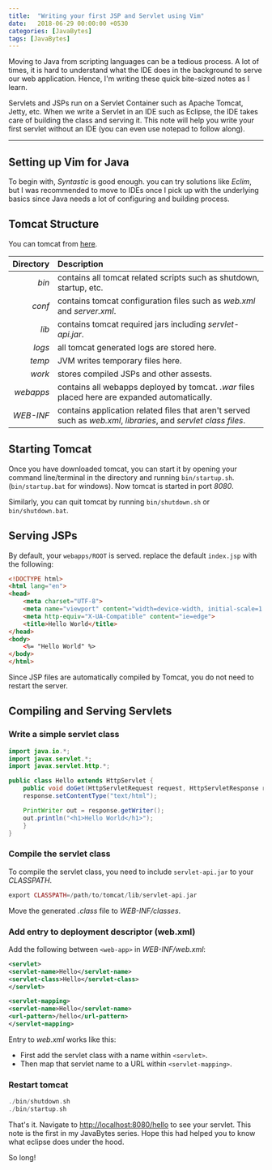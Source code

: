 ```yaml
---
title:  "Writing your first JSP and Servlet using Vim"
date:   2018-06-29 00:00:00 +0530
categories: [JavaBytes]
tags: [JavaBytes]
---
```


Moving to Java from scripting languages can be a tedious process. A lot of times, it is hard to understand what the IDE does in the background to serve our web application. Hence, I'm writing these quick bite-sized notes as I learn.

Servlets and JSPs run on a Servlet Container such as Apache Tomcat, Jetty, etc. When we write a Servlet in an IDE such as Eclipse, the IDE takes care of building the class and serving it. This note will help you write your first servlet without an IDE (you can even use notepad to follow along).

--------------------------------------------------------------------------------
## Setting up Vim for Java
To begin with, _Syntastic_ is good enough. you can try solutions like _Eclim_,
but I was recommended to move to IDEs once I pick up with the underlying basics 
since Java needs a lot of configuring and building process.

## Tomcat Structure
You can tomcat from [here](https://tomcat.apache.org/download-80.cgi). 

| Directory | Description |
|----------:|:------------|
| _bin_ | contains all tomcat related scripts such as shutdown, startup, etc. |
| _conf_ | contains tomcat configuration files such as _web.xml_ and _server.xml_. |
| _lib_ | contains tomcat required jars including _servlet-api.jar_. |
| _logs_ | all tomcat generated logs are stored here. |
| _temp_ | JVM writes temporary files here. |
| _work_ | stores compiled JSPs and other assests. |
| _webapps_ | contains all webapps deployed by tomcat. _.war_ files placed here are expanded automatically. |
| _WEB-INF_ | contains application related files that aren't served such as _web.xml_, _libraries_, and _servlet class files_. |

## Starting Tomcat
Once you have downloaded tomcat, you can start it by opening your command line/terminal 
in the directory and running `bin/startup.sh`. (`bin/startup.bat` for windows). 
Now tomcat is started in port _8080_.

Similarly, you can quit tomcat by running `bin/shutdown.sh` or `bin/shutdown.bat`.

## Serving JSPs
By default, your `webapps/ROOT` is served. replace the default `index.jsp` with the 
following:

```html
<!DOCTYPE html>
<html lang="en">
<head>
    <meta charset="UTF-8">
    <meta name="viewport" content="width=device-width, initial-scale=1.0">
    <meta http-equiv="X-UA-Compatible" content="ie=edge">
    <title>Hello World</title>
</head>
<body>
    <%= "Hello World" %>
</body>
</html>
```

Since JSP files are automatically compiled by Tomcat, you do not need to restart 
the server.

## Compiling and Serving Servlets   
### Write a simple servlet class

```java
import java.io.*;
import javax.servlet.*;
import javax.servlet.http.*;

public class Hello extends HttpServlet {
    public void doGet(HttpServletRequest request, HttpServletResponse response) throws ServletException, IOException {
    response.setContentType("text/html");

    PrintWriter out = response.getWriter();
    out.println("<h1>Hello World</h1>");
    }
}
```

### Compile the servlet class
To compile the servlet class, you need to include `servlet-api.jar` to your 
_CLASSPATH_.

```php
export CLASSPATH=/path/to/tomcat/lib/servlet-api.jar
```
Move the generated _.class_ file to _WEB-INF/classes_.

### Add entry to deployment descriptor (web.xml)
Add the following between `<web-app>` in _WEB-INF/web.xml_:

```xml
<servlet>
<servlet-name>Hello</servlet-name>
<servlet-class>Hello</servlet-class>
</servlet>

<servlet-mapping>
<servlet-name>Hello</servlet-name>
<url-pattern>/hello</url-pattern>
</servlet-mapping>
```

Entry to _web.xml_ works like this:
* First add the servlet class with a name within `<servlet>`.
* Then map that servlet name to a URL within `<servlet-mapping>`.

### Restart tomcat

```php
./bin/shutdown.sh
./bin/startup.sh
```

That's it. Navigate to [http://localhost:8080/hello](http://localhost:8080/hello) to see your servlet. This 
note is the first in my JavaBytes series. Hope this had helped you to know 
what eclipse does under the hood.

So long!
